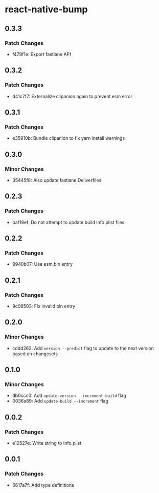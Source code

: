 # react-native-bump

## 0.3.3

### Patch Changes

- f479f1e: Export fastlane API

## 0.3.2

### Patch Changes

- d41c7f7: Externalize clipanion again to prevent esm error

## 0.3.1

### Patch Changes

- e35910b: Bundle clipanion to fix yarn install warnings

## 0.3.0

### Minor Changes

- 35445f8: Also update fastlane Deliverfiles

## 0.2.3

### Patch Changes

- baf18ef: Do not attempt to update build Info.plist files

## 0.2.2

### Patch Changes

- 9940b07: Use esm bin entry

## 0.2.1

### Patch Changes

- 9c06503: Fix invalid bin entry

## 0.2.0

### Minor Changes

- cddd262: Add `version --predict` flag to update to the next version based on changesets

## 0.1.0

### Minor Changes

- db0ccc0: Add `update-version --increment-build` flag
- 0036a89: Add `update-build --increment` flag

## 0.0.2

### Patch Changes

- e12527e: Write string to Info.plist

## 0.0.1

### Patch Changes

- 6617a7f: Add type definitions
